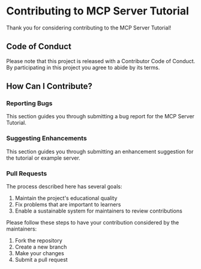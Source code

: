 # Contributing to MCP Server Tutorial

Thank you for considering contributing to the MCP Server Tutorial!

## Code of Conduct

Please note that this project is released with a Contributor Code of Conduct.
By participating in this project you agree to abide by its terms.

## How Can I Contribute?

### Reporting Bugs

This section guides you through submitting a bug report for the MCP Server Tutorial.

### Suggesting Enhancements

This section guides you through submitting an enhancement suggestion for the tutorial or example server.

### Pull Requests

The process described here has several goals:

1. Maintain the project's educational quality
2. Fix problems that are important to learners
3. Enable a sustainable system for maintainers to review contributions

Please follow these steps to have your contribution considered by the maintainers:

1. Fork the repository
2. Create a new branch
3. Make your changes
4. Submit a pull request
